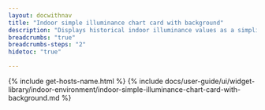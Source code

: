 ```yaml
---
layout: docwithnav
title: "Indoor simple illuminance chart card with background"
description: "Displays historical indoor illuminance values as a simplified chart with background. Optionally may display the corresponding latest indoor illuminance value."
breadcrumbs: "true"
breadcrumbs-steps: "2"
hidetoc: "true"

---
```

{% include get-hosts-name.html %}
{% include docs/user-guide/ui/widget-library/indoor-environment/indoor-simple-illuminance-chart-card-with-background.md %}
